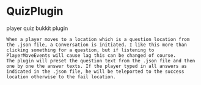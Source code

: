 # QuizPlugin
player quiz bukkit plugin

    When a player moves to a location which is a question location from the .json file, a Conversation is initiated. I like this more than clicking something for a question, but if listening to PlayerMoveEvents will cause lag this can be changed of course.
    The plugin will preset the question text from the .json file and then one by one the answer texts. If the player typed in all answers as indicated in the .json file, he will be teleported to the success location otherwise to the fail location. 

